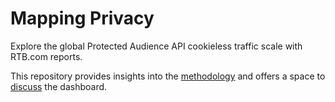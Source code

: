 # Mapping Privacy
Explore the global Protected Audience API cookieless traffic scale with RTB.com reports.

This repository provides insights into the [methodology](https://github.com/MappingPrivacy/MappingPrivacy/blob/main/methodology.md) and offers a space to [discuss](https://github.com/MappingPrivacy/MappingPrivacy/discussions/1) the dashboard.
